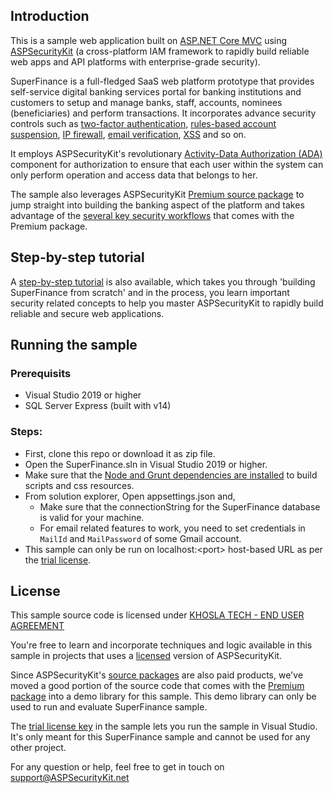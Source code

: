 ﻿Introduction
--------------------

This is a sample web application built on [ASP.NET Core MVC](https://github.com/dotnet/aspnetcore) using [ASPSecurityKit](https://ASPSecurityKit.net/) (a cross-platform IAM framework to rapidly build reliable web apps and API platforms with enterprise-grade security).

SuperFinance is a full-fledged SaaS web platform prototype that provides self-service digital banking services portal for banking institutions and customers to setup and manage banks, staff, accounts, nominees (beneficiaries) and perform transactions. It incorporates advance security controls such as [two-factor authentication](https://ASPSecurityKit.net/features/#mfa), [rules-based account suspension](https://ASPSecurityKit.net/features/#entity-suspension), [IP firewall](https://ASPSecurityKit.net/features/#ip-firewall), [email verification](https://ASPSecurityKit.net/features/#email-verification), [XSS](https://ASPSecurityKit.net/features/#xss) and so on.

It employs ASPSecurityKit's revolutionary [Activity-Data Authorization (ADA)](https://ASPSecurityKit.net/features/#ada) component for authorization to ensure that each user within the system can only perform operation and access data that belongs to her.

The sample also leverages ASPSecurityKit [Premium source package](https://ASPSecurityKit.net/docs/article/source-packages/?packageId=premium-netCoreMvc#available-packages) to jump straight into building the banking aspect of the platform and takes advantage of the [several key security workflows](https://ASPSecurityKit.net/docs/article/source-packages/?packageId=premium-netCoreMvc#operations) that comes with the Premium package.

Step-by-step tutorial
--------------------

A [step-by-step tutorial](https://ASPSecurityKit.net/samples/superfinance/) is also available, which takes you through 'building SuperFinance from scratch' and in the process, you learn important security related concepts to help you master ASPSecurityKit to rapidly build reliable and secure web applications.

Running the sample
--------------------

### Prerequisits
* Visual Studio 2019 or higher
* SQL Server Express (built with v14)

### Steps:
* First, clone this repo or download it as zip file.
* Open the SuperFinance.sln in Visual Studio 2019 or higher.
* Make sure that the [Node and Grunt dependencies are installed](https://aspsecuritykit.net/docs/article/using-the-aspsecuritykit.tools/#install-node-dependencies) to build scripts and css resources.
* From solution explorer, Open appsettings.json and,
    - Make sure that the connectionString for the SuperFinance database is valid for your machine.
    - For email related features to work, you need to set credentials in `MailId` and `MailPassword` of some Gmail account.
* This sample can only be run on localhost:&lt;port&gt; host-based URL as per the [trial license](#user-content-trial-license).

License
--------------------

This sample source code is licensed under [KHOSLA TECH - END USER AGREEMENT](https://aspsecuritykit.net/legal/end-user-agreement/)

You're free to learn and incorporate techniques and logic available in this sample in projects that uses a [licensed](http://aspsecuritykit.net/docs/article/license/#license-key) version of ASPSecurityKit.

Since ASPSecurityKit's [source packages](https://aspsecuritykit.net/docs/article/source-packages/#compare-packages) are also paid products, we've moved a good portion of the source code that comes with the [Premium package](https://ASPSecurityKit.net/docs/article/source-packages/?packageId=premium-netCoreMvc#available-packages) into a demo library for this sample. This demo library can only be used to run and evaluate SuperFinance sample.

<a name="trial-license"/>The [trial license key](http://localhost:1313/docs/article/license/#trial-key) in the sample lets you run the sample in Visual Studio. It's only meant for this SuperFinance sample and cannot be used for any other project.

For any question or help, feel free to get in touch on [support@ASPSecurityKit.net](mailto:support@ASPSecurityKit.net)
